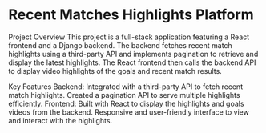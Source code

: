 # Recent Matches Highlights Platform

Project Overview
This project is a full-stack application featuring a React frontend and a Django backend. The backend fetches recent match highlights using a third-party API and implements pagination to retrieve and display the latest highlights. The React frontend then calls the backend API to display video highlights of the goals and recent match results.

Key Features
Backend:
Integrated with a third-party API to fetch recent match highlights.
Created a pagination API to serve multiple highlights efficiently.
Frontend:
Built with React to display the highlights and goals videos from the backend.
Responsive and user-friendly interface to view and interact with the highlights.
